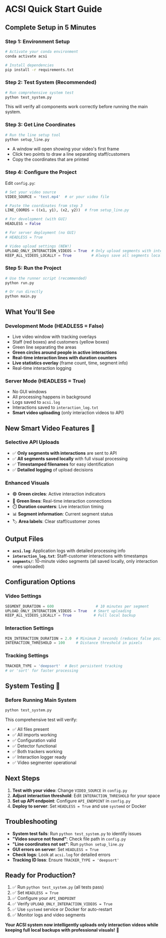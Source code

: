 # ACSI Quick Start Guide

## Complete Setup in 5 Minutes

### Step 1: Environment Setup
```bash
# Activate your conda environment
conda activate acsi

# Install dependencies
pip install -r requirements.txt
```

### Step 2: Test System (Recommended)
```bash
# Run comprehensive system test
python test_system.py
```
This will verify all components work correctly before running the main system.

### Step 3: Get Line Coordinates
```bash
# Run the line setup tool
python setup_line.py
```
- A window will open showing your video's first frame
- Click two points to draw a line separating staff/customers
- Copy the coordinates that are printed

### Step 4: Configure the Project
Edit `config.py`:
```python
# Set your video source
VIDEO_SOURCE = 'test.mp4'  # or your video file

# Paste the coordinates from step 3
LINE_COORDS = ((x1, y1), (x2, y2))  # from setup_line.py

# For development (with GUI)
HEADLESS = False

# For server deployment (no GUI)
# HEADLESS = True

# Video upload settings (NEW!)
UPLOAD_ONLY_INTERACTION_VIDEOS = True  # Only upload segments with interactions
KEEP_ALL_VIDEOS_LOCALLY = True         # Always save all segments locally
```

### Step 5: Run the Project
```bash
# Use the runner script (recommended)
python run.py

# Or run directly
python main.py
```

## What You'll See

### Development Mode (HEADLESS = False)
- Live video window with tracking overlays
- Staff (red boxes) and customers (yellow boxes)
- Green line separating the areas
- **Green circles around people in active interactions**
- **Real-time interaction lines with duration counters**
- **Live statistics overlay** (frame count, time, segment info)
- Real-time interaction logging

### Server Mode (HEADLESS = True)
- No GUI windows
- All processing happens in background
- Logs saved to `acsi.log`
- Interactions saved to `interaction_log.txt`
- **Smart video uploading** (only interaction videos to API)

## New Smart Video Features 🎥

### **Selective API Uploads**
- ✅ **Only segments with interactions** are sent to API
- ✅ **All segments saved locally** with full visual processing
- ✅ **Timestamped filenames** for easy identification
- ✅ **Detailed logging** of upload decisions

### **Enhanced Visuals**
- 🟢 **Green circles**: Active interaction indicators
- 📏 **Green lines**: Real-time interaction connections
- ⏱️ **Duration counters**: Live interaction timing
- 📊 **Segment information**: Current segment status
- 🏷️ **Area labels**: Clear staff/customer zones

## Output Files

- **`acsi.log`**: Application logs with detailed processing info
- **`interaction_log.txt`**: Staff-customer interactions with timestamps
- **`segments/`**: 10-minute video segments (all saved locally, only interaction ones uploaded)

## Configuration Options

### **Video Settings**
```python
SEGMENT_DURATION = 600                   # 10 minutes per segment
UPLOAD_ONLY_INTERACTION_VIDEOS = True   # Smart uploading
KEEP_ALL_VIDEOS_LOCALLY = True          # Full local backup
```

### **Interaction Settings**
```python
MIN_INTERACTION_DURATION = 2.0  # Minimum 2 seconds (reduces false positives)
INTERACTION_THRESHOLD = 100     # Distance threshold in pixels
```

### **Tracking Settings**
```python
TRACKER_TYPE = 'deepsort'  # Best persistent tracking
# or 'sort' for faster processing
```

## System Testing 🧪

### **Before Running Main System**
```bash
python test_system.py
```

This comprehensive test will verify:
- ✅ All files present
- ✅ All imports working
- ✅ Configuration valid
- ✅ Detector functional
- ✅ Both trackers working
- ✅ Interaction logger ready
- ✅ Video segmenter operational

## Next Steps

1. **Test with your video**: Change `VIDEO_SOURCE` in `config.py`
2. **Adjust interaction threshold**: Edit `INTERACTION_THRESHOLD` for your space
3. **Set up API endpoint**: Configure `API_ENDPOINT` in `config.py`
4. **Deploy to server**: Set `HEADLESS = True` and use `systemd` or Docker

## Troubleshooting

- **System test fails**: Run `python test_system.py` to identify issues
- **"Video source not found"**: Check file path in `config.py`
- **"Line coordinates not set"**: Run `python setup_line.py`
- **GUI errors on server**: Set `HEADLESS = True`
- **Check logs**: Look at `acsi.log` for detailed errors
- **Tracking ID loss**: Ensure `TRACKER_TYPE = 'deepsort'`

## Ready for Production?

1. ✅ Run `python test_system.py` (all tests pass)
2. ✅ Set `HEADLESS = True`
3. ✅ Configure your `API_ENDPOINT`
4. ✅ Verify `UPLOAD_ONLY_INTERACTION_VIDEOS = True`
5. ✅ Use `systemd` service or Docker for auto-restart
6. ✅ Monitor logs and video segments

**Your ACSI system now intelligently uploads only interaction videos while keeping full local backups with professional visuals!** 🚀 